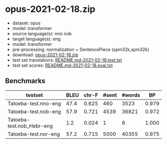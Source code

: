 # opus-2021-02-18.zip

* dataset: opus
* model: transformer
* source language(s): nno nob
* target language(s): eng
* model: transformer
* pre-processing: normalization + SentencePiece (spm32k,spm32k)
* download: [opus-2021-02-18.zip](https://object.pouta.csc.fi/Tatoeba-MT-models/nor-eng/opus-2021-02-18.zip)
* test set translations: [README.md-2021-02-18.test.txt](https://object.pouta.csc.fi/Tatoeba-MT-models/nor-eng/README.md-2021-02-18.test.txt)
* test set scores: [README.md-2021-02-18.eval.txt](https://object.pouta.csc.fi/Tatoeba-MT-models/nor-eng/README.md-2021-02-18.eval.txt)

## Benchmarks

| testset | BLEU  | chr-F | #sent | #words | BP |
|---------|-------|-------|-------|--------|----|
| Tatoeba-test.nno-eng 	| 47.4 	| 0.625 	| 460 	| 3523 	| 0.979 |
| Tatoeba-test.nob-eng 	| 57.9 	| 0.721 	| 4539 	| 36821 	| 0.972 |
| Tatoeba-test.nob_Hebr-eng 	| 1.2 	| 0.024 	| 1 	| 8 	| 1.000 |
| Tatoeba-test.nor-eng 	| 57.2 	| 0.715 	| 5000 	| 40355 	| 0.975 |


